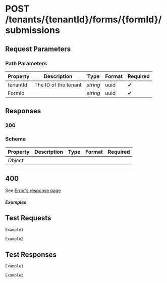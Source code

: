 # **POST**   /tenants/{tenantId}/forms/{formId}/submissions

## __Request Parameters__

### Path Parameters

   | Property | Description          | Type     | Format | Required |
   | -------- | -------------------- | -------- | ------ | ----------- |
   | tenantId | The ID of the tenant | _string_ | uuid   | ✔           |
   | FormId   |                      | _string_ | uuid   | ✔           |

## __Responses__

### __200__

### Schema

| Property | Description | Type | Format | Required |
| -------- | ----------- | ---- | ------ | ----------- |
| _Object_ |             |      |        |             |

## 400

See [Error's response page](errors.md)

##### Examples

## __Test Requests__

```bash 
Example1
```

```csharp
Example2
```

## __Test Responses__

```bash 
Example1
```

```csharp
Example2
```

